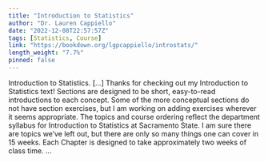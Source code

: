 ```yaml
---
title: "Introduction to Statistics"
author: "Dr. Lauren Cappiello"
date: "2022-12-08T22:57:57Z"
tags: [Statistics, Course]
link: "https://bookdown.org/lgpcappiello/introstats/"
length_weight: "7.7%"
pinned: false
---
```


Introduction to Statistics. [...] Thanks for checking out my Introduction to Statistics text! Sections are designed to be short, easy-to-read introductions to each concept. Some of the more conceptual sections do not have section exercises, but I am working on adding exercises wherever it seems appropriate. The topics and course ordering reflect the department syllabus for Introduction to Statistics at Sacramento State. I am sure there are topics we’ve left out, but there are only so many things one can cover in 15 weeks. Each Chapter is designed to take approximately two weeks of class time.  ...
